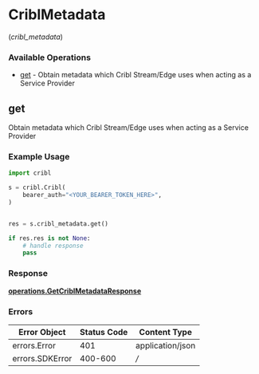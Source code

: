 # CriblMetadata
(*cribl_metadata*)

### Available Operations

* [get](#get) - Obtain metadata which Cribl Stream/Edge uses when acting as a Service Provider

## get

Obtain metadata which Cribl Stream/Edge uses when acting as a Service Provider

### Example Usage

```python
import cribl

s = cribl.Cribl(
    bearer_auth="<YOUR_BEARER_TOKEN_HERE>",
)


res = s.cribl_metadata.get()

if res.res is not None:
    # handle response
    pass
```


### Response

**[operations.GetCriblMetadataResponse](../../models/operations/getcriblmetadataresponse.md)**
### Errors

| Error Object     | Status Code      | Content Type     |
| ---------------- | ---------------- | ---------------- |
| errors.Error     | 401              | application/json |
| errors.SDKError  | 400-600          | */*              |
